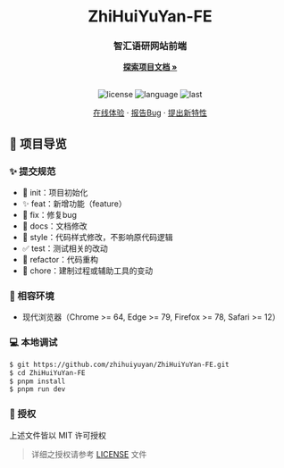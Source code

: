 <h1 align="center">ZhiHuiYuYan-FE</h1>
<div align="center">
  <h3>智汇语研网站前端</h3>
  <a href="https://github.com/zhihuiyuyan/ZhiHuiYuYan-FE"><strong>探索项目文档 »</strong></a>
  <br />
  <br />

  ![license](https://img.shields.io/github/license/zhihuiyuyan/ZhiHuiYuYan-FE)
  ![language](https://img.shields.io/github/languages/top/zhihuiyuyan/ZhiHuiYuYan-FE)
  ![last](https://img.shields.io/github/last-commit/zhihuiyuyan/ZhiHuiYuYan-FE)

  <a href="#" target="_blank">在线体验</a>
  ·
  <a href="https://github.com/zhihuiyuyan/ZhiHuiYuYan-FE/issues">报告Bug</a>
  ·
  <a href="https://github.com/zhihuiyuyan/ZhiHuiYuYan-FE/issues">提出新特性</a>
</div>

## 🔖 项目导览

### ✨ 提交规范

- 🎉 init：项目初始化
- ✨ feat：新增功能（feature）
- 🐞 fix：修复bug
- 📃 docs：文档修改
- 🌈 style：代码样式修改，不影响原代码逻辑
- ✅ test：测试相关的改动
- 🔨 refactor：代码重构
- 🔧 chore：建制过程或辅助工具的变动

### 🎯 相容环境

- 现代浏览器（Chrome >= 64, Edge >= 79, Firefox >= 78, Safari >= 12）

### 💻 本地调试

```bash
$ git https://github.com/zhihuiyuyan/ZhiHuiYuYan-FE.git
$ cd ZhiHuiYuYan-FE
$ pnpm install
$ pnpm run dev
```

### 📝 授权

上述文件皆以 MIT 许可授权

> 详细之授权请参考 [LICENSE](LICENSE) 文件
